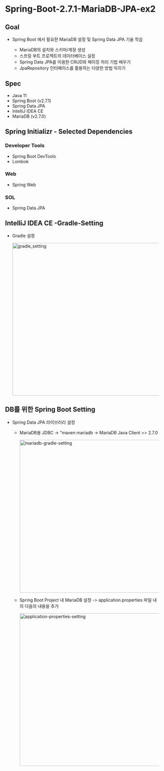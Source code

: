 # Spring-Boot-2.7.1-MariaDB-JPA-ex2


## Goal
- Spring Boot 에서 필요한 MariaDB 설정 및 Spring Data JPA 기술 학습

  - MariaDB의 설치와 스키마/계정 생성
  - 스프링 부트 프로젝트의 데이터베이스 설정
  - Spring Data JPA를 이용한 CRUD와 페이징 처리 기법 배우기
  - JpaRepository 인터페이스를 활용하는 다양한 방법 익히기



## Spec
- Java 11
- Spring Boot (v2.7.1)
- Spring Data JPA
- IntelliJ IDEA CE
- MariaDB (v2.7.0)



## Spring Initializr - Selected Dependencies

### Developer Tools
- Spring Boot DevTools
- Lombok

### Web
- Spring Web

### SOL
- Spring Data JPA


## IntelliJ IDEA CE -Gradle-Setting
- Gradle 설정

   <img width="500" alt="gradle_setting" src="https://user-images.githubusercontent.com/83820185/179154111-1297c9c0-9714-42d1-ab0e-f897310d9494.png">



## DB를 위한 Spring Boot Setting
- Spring Data JPA 라이브러리 설정

  - MariaDB용 JDBC -> "maven mariadb -> MariaDB Java Client >> 2.7.0
  
    <img width="500" alt="mariadb-gradle-setting" src="https://user-images.githubusercontent.com/83820185/178628159-5904d7f0-7534-44f5-b9c3-297dbe26c504.png">

  - Spring Boot Project 내 MariaDB 설정 -> application.properties 파일 내의 다음의 내용을 추가
  
    <img width="500" alt="application-properties-setting" src="https://user-images.githubusercontent.com/83820185/178627942-39923070-f1de-4020-b1d5-de2e7e3104a8.png">

